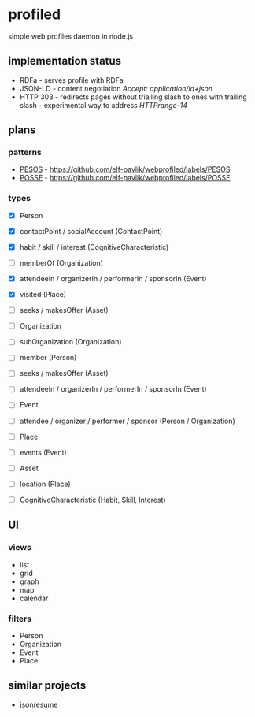 # profiled

simple web profiles daemon in node.js


## implementation status

* RDFa - serves profile with RDFa
* JSON-LD - content negotiation *Accept: application/ld+json*
* HTTP 303 - redirects pages without triailing slash to ones with trailing slash - experimental way to address *HTTPrange-14*


## plans

### patterns

* [PESOS](http://indiewebcamp.com/PESOS) - https://github.com/elf-pavlik/webprofiled/labels/PESOS
* [POSSE](http://indiewebcamp.com/POSSE) - https://github.com/elf-pavlik/webprofiled/labels/POSSE

### types

* [x] Person
 * [x] contactPoint / socialAccount (ContactPoint)
 * [x] habit / skill / interest (CognitiveCharacteristic)
 * [ ] memberOf (Organization)
 * [x] attendeeIn / organizerIn / performerIn / sponsorIn (Event)
 * [x] visited (Place)
 * [ ] seeks / makesOffer (Asset)
* [ ] Organization
 * [ ] subOrganization (Organization)
 * [ ] member (Person)
 * [ ] seeks / makesOffer (Asset)
 * [ ] attendeeIn / organizerIn / performerIn / sponsorIn (Event)
* [ ] Event 
 * [ ] attendee / organizer / performer / sponsor (Person / Organization)
* [ ] Place
 * [ ] events (Event)
* [ ] Asset
 * [ ] location (Place)
* [ ] CognitiveCharacteristic (Habit, Skill, Interest)


## UI

### views

* list
* grid
* graph
* map
* calendar

### filters

* Person
* Organization
* Event
* Place


## similar projects

* jsonresume

